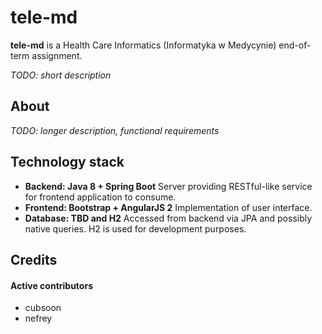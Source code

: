 # tele-md

**tele-md** is a Health Care Informatics (Informatyka w Medycynie) end-of-term assignment.

*TODO: short description*

## About

*TODO: longer description, functional requirements*

## Technology stack

* **Backend: Java 8 + Spring Boot**
Server providing RESTful-like service for frontend application to consume.
* **Frontend: Bootstrap + AngularJS 2**
Implementation of user interface.
* **Database: TBD and H2** Accessed from backend via JPA and possibly native queries. H2 is used for development purposes.

## Credits

#### Active contributors

* cubsoon
* nefrey
